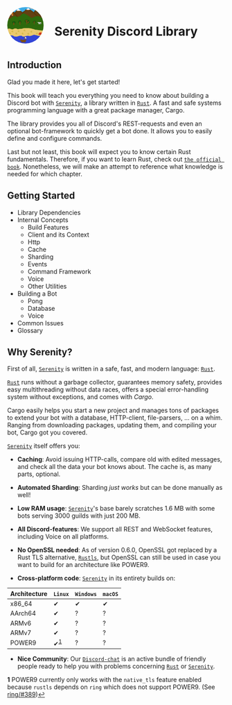 <div style="display:inline-block;width:100%">
    <img src="../images/logo.png" alt="Logo" width="84px" style="float:left;margin-right:25px;border-radius: 50%;"/>
    <h1>Serenity Discord Library</h1>
</div>

## Introduction

Glad you made it here, let's get started!

This book will teach you everything you need to know about building a Discord bot with [`Serenity`], a library written in [`Rust`]. A fast and safe systems programming language with a great package manager, Cargo.

The library provides you all of Discord's REST-requests and even an optional bot-framework to quickly get a bot done. It allows you to easily define and configure commands.

Last but not least, this book will expect you to know certain Rust fundamentals. Therefore, if you want to learn Rust, check out [`the official book`].
Nonetheless, we will make an attempt to reference what knowledge is needed for which chapter.

## Getting Started
* Library Dependencies
* Internal Concepts
    * Build Features
    * Client and its Context
    * Http
    * Cache
    * Sharding
    * Events
    * Command Framework
    * Voice
    * Other Utilities
* Building a Bot
    * Pong
    * Database
    * Voice
* Common Issues
* Glossary


## Why Serenity?

First of all, [`Serenity`] is written in a safe, fast, and modern language: [`Rust`].

[`Rust`] runs without a garbage collector, guarantees memory safety, provides easy multithreading without data races, offers a special error-handling system without exceptions, and comes with _Cargo_.

Cargo easily helps you start a new project and manages tons of packages to extend your bot with a database, HTTP-client, file-parsers, ... on a whim.
Ranging from downloading packages, updating them, and compiling your bot, Cargo got you covered.

[`Serenity`] itself offers you:

* **Caching**: Avoid issuing HTTP-calls, compare old with edited messages, and check all the data your bot knows about. The cache is, as many parts, optional.

* **Automated Sharding**: Sharding *just works* but can be done manually as well!

* **Low RAM usage**: [`Serenity`]'s base barely scratches 1.6 MB with some bots serving 3000 guilds with just 200 MB.

* **All Discord-features**: We support all REST and WebSocket features, including Voice on all platforms.

* **No OpenSSL needed**: As of version 0.6.0, OpenSSL got replaced by a Rust TLS alternative, [`Rustls`], but OpenSSL can still be used in case you want to build for an architecture like POWER9.

* **Cross-platform code**: [`Serenity`] in its entirety builds on:

Architecture | `Linux`                         | `Windows` | `macOS`
---          | ---                             |  ---    | ---
x86_64       | ✔                               | ✔      | ✔
AArch64      | ✔                               | ?      | ?
ARMv6        | ✔                               | ?      | ?
ARMv7        | ✔                               | ?      | ?
POWER9       | ✔<sup id="a1">[1](#f1)</sup>    | ?      | ?

* **Nice Community**: Our [`Discord-chat`] is an active bundle of friendly people ready to help you with problems concerning [`Rust`] or [`Serenity`].

<b id="f1">1</b> POWER9 currently only works with the `native_tls` feature enabled because `rustls` depends on `ring` 
which does not support POWER9. (See [ring/#389])[↩](#a1)

[`Serenity`]: https://github.com/serenity-rs/serenity
[`Rust`]: https://www.rust-lang.org/
[`Rustls`]: https://github.com/ctz/rustls
[`the official book`]: https://doc.rust-lang.org/book/
[ring/#389]: https://github.com/briansmith/ring/issues/389
[`Discord-chat`]: https://discord.gg/eHpnFrm
